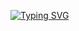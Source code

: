 
[![Typing SVG](https://readme-typing-svg.herokuapp.com?font=courier+new&color=A2D9FF&lines=Maxence+|+Security+professional )](https://git.io/typing-svg)
